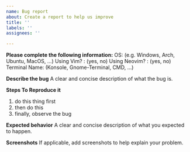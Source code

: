 ```yaml
---
name: Bug report
about: Create a report to help us improve
title: ''
labels: ''
assignees: ''

---
```

**Please complete the following information:**
OS: (e.g. Windows, Arch, Ubuntu, MacOS, ...)
Using Vim? : (yes, no)
Using Neovim? : (yes, no)
Terminal Name: (Konsole, Gnome-Terminal, CMD, ...)

**Describe the bug**
A clear and concise description of what the bug is.

**Steps To Reproduce it**
1. do this thing first
2. then do this
3. finally, observe the bug

**Expected behavior**
A clear and concise description of what you expected to happen.

**Screenshots**
If applicable, add screenshots to help explain your problem.